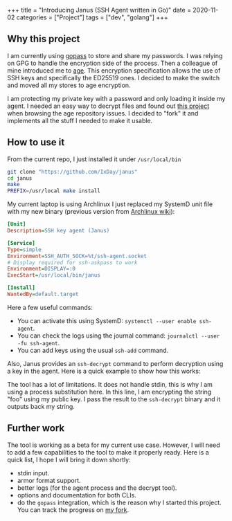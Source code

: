+++
title = "Introducing Janus (SSH Agent written in Go)"
date = 2020-11-02
categories = ["Project"]
tags = ["dev", "golang"]
+++

Why this project
----------------

I am currently using [gopass][gopass_url] to store and share my passwords.
I was relying on GPG to handle the encryption side of the process. Then a colleague of
mine introduced me to [age][age_url]. This encryption specification allows the
use of SSH keys and specifically the ED25519 ones. I decided to make the switch
and moved all my stores to age encryption. 

I am protecting my private key with
a password and only loading it inside my agent. I needed an easy way to decrypt
files and found out [this project][sagent_url] when browsing the age repository 
issues. I decided to "fork" it and implements all the stuff I needed to make it
usable.

[gopass_url]: https://www.gopass.pw/ 
[age_url]: https://github.com/FiloSottile/age
[sagent_url]: https://github.com/42wim/sagent

How to use it
-------------

From the current repo, I just installed it under `/usr/local/bin`

```sh
git clone "https://github.com/IxDay/janus"
cd janus
make
PREFIX=/usr/local make install
```

My current laptop is using Archlinux I just replaced my SystemD unit file with
my new binary (previous version from [Archlinux wiki][arch_wiki]):

```ini
[Unit]
Description=SSH key agent (Janus)

[Service]
Type=simple
Environment=SSH_AUTH_SOCK=%t/ssh-agent.socket
# Display required for ssh-askpass to work
Environment=DISPLAY=:0
ExecStart=/usr/local/bin/janus

[Install]
WantedBy=default.target
```
Here a few useful commands:
- You can activate this using SystemD: `systemctl --user enable ssh-agent`.
- You can check the logs using the journal command: `journalctl --user -fu ssh-agent`.
- You can add keys using the usual `ssh-add` command.

Also, Janus provides an `ssh-decrypt` command to perform decryption using
a key in the agent. Here is a quick example to show how this works:

The tool has a lot of limitations. It does not handle stdin, this
is why I am using a process substitution here. In this line, I am encrypting the
string "foo" using my public key. I pass the result to the `ssh-decrypt` binary
and it outputs back my string.

Further work
------------

The tool is working as a beta for my current use case. However, I will need to
add a few capabilities to the tool to make it properly ready. Here is a quick 
list, I hope I will bring it down shortly:

- stdin input.
- armor format support.
- better logs (for the agent process and the decrypt tool).
- options and documentation for both CLIs.
- do the `gopass` integration, which is the reason why I started this project. 
    You can track the progress on [my fork][gopass_fork].


[arch_wiki]: https://wiki.archlinux.org/index.php/SSH_keys#Start_ssh-agent_with_systemd_user
[gopass_fork]: https://github.com/IxDay/gopass